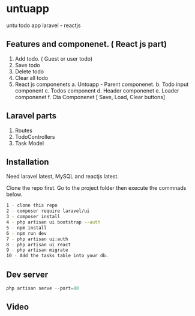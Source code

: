 # untuapp

untu todo app laravel - reactjs

## Features and componenet. ( React js part)
1. Add todo. ( Guest or user todo)
2. Save todo
3. Delete todo
4. Clear all todo
5. React js componenets 
    a. Untoapp - Parent componenet.
    b. Todo input component
    c. Todos component
    d. Header componenet
    e. Loader componenet
    f. Cta Componenet [ Save, Load, Clear buttons]

## Laravel parts
1. Routes
2. TodoControllers
3. Task Model

## Installation

Need laravel latest, MySQL and reactjs latest.

Clone the repo first. Go to the project folder then execute the commnads below. 

```bash
1 - clone this repo
2 - composer require laravel/ui
3 - composer install
4 - php artisan ui bootstrap --auth
5 - npm install
6 - npm run dev
7 - php artisan ui:auth
8 - php artisan ui react 
9 - php artisan migrate
10 - Add the tasks table into your db.
```

## Dev server

```php
php artisan serve --port=80
```

## Video







